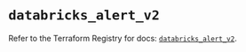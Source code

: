 # `databricks_alert_v2`

Refer to the Terraform Registry for docs: [`databricks_alert_v2`](https://registry.terraform.io/providers/databricks/databricks/1.81.0/docs/resources/alert_v2).
